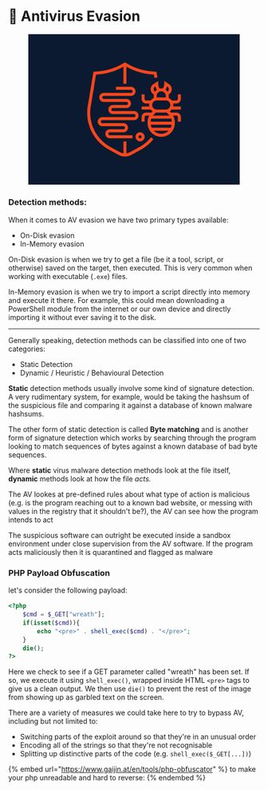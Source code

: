 # 🎪 Antivirus Evasion

<figure><img src="../../../.gitbook/assets/image (2).png" alt=""><figcaption></figcaption></figure>

### Detection methods:

When it comes to AV evasion we have two primary types available:

* On-Disk evasion
* In-Memory evasion

On-Disk evasion is when we try to get a file (be it a tool, script, or otherwise) saved on the target, then executed. This is very common when working with executable (`.exe`) files.

In-Memory evasion is when we try to import a script directly into memory and execute it there. For example, this could mean downloading a PowerShell module from the internet or our own device and directly importing it without ever saving it to the disk.

***

Generally speaking, detection methods can be classified into one of two categories:

* Static Detection
* Dynamic / Heuristic / Behavioural Detection

**Static** detection methods usually involve some kind of signature detection. A very rudimentary system, for example, would be taking the hashsum of the suspicious file and comparing it against a database of known malware hashsums.

The other form of static detection is called **Byte matching** and is another form of signature detection which works by searching through the program looking to match sequences of bytes against a known database of bad byte sequences.&#x20;

Where **static** virus malware detection methods look at the file itself, **dynamic** methods look at how the file _acts._

The AV lookes at pre-defined rules about what type of action is malicious (e.g. is the program reaching out to a known bad website, or messing with values in the registry that it shouldn't be?), the AV can see how the program intends to act

The suspicious software can outright be executed inside a sandbox environment under close supervision from the AV software. If the program acts maliciously then it is quarantined and flagged as malware

### PHP Payload Obfuscation

let's consider the following payload:

```php
<?php
    $cmd = $_GET["wreath"];
    if(isset($cmd)){
        echo "<pre>" . shell_exec($cmd) . "</pre>";
    }
    die();
?>
```

Here we check to see if a GET parameter called "wreath" has been set. If so, we execute it using `shell_exec()`, wrapped inside HTML `<pre>` tags to give us a clean output. We then use `die()` to prevent the rest of the image from showing up as garbled text on the screen.

There are a variety of measures we could take here to try to bypass AV, including but not limited to:

* Switching parts of the exploit around so that they're in an unusual order
* Encoding all of the strings so that they're not recognisable
* Splitting up distinctive parts of the code (e.g. `shell_exec($_GET[...])`)

{% embed url="https://www.gaijin.at/en/tools/php-obfuscator" %}
to make your php unreadable and hard to reverse:
{% endembed %}

